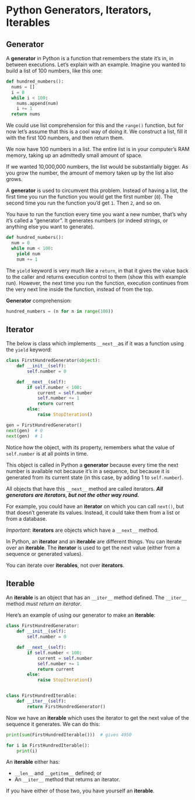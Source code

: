 # Python Generators, Iterators, Iterables


## Generator

A **generator** in Python is a function that remembers the state it’s in, in between executions.
Let’s explain with an example. Imagine you wanted to build a list of 100 numbers, like this one:

```python
def hundred_numbers():
  nums = []
  i = 0
  while i < 100:
    nums.append(num)
    i += 1
  return nums
```

We could use list comprehension for this and the `range()` function, but for now let’s assume that this is a cool way of doing it. We construct a list, fill it with the first 100 numbers, and then return them.

We now have 100 numbers in a list. The entire list is in your computer’s RAM memory, taking up an admittedly small amount of space.

If we wanted 10,000,000 numbers, the list would be substantially bigger. As you grow the number, the amount of memory taken up by the list also grows.

A **generator** is used to circumvent this problem. Instead of having a list, the first time you run the function you would get the first number (`0`). The second time you run the function you’d get `1`. Then `2`, and so on.

You have to run the function every time you want a new number, that’s why it’s called a “generator”. It generates numbers (or indeed strings, or anything else you want to generate).

```python
def hundred_numbers():
  num = 0
  while num < 100:
    yield num
    num += 1
```

The `yield` keyword is very much like a `return`, in that it gives the value back to the caller and returns execution control to them (show this with example run). However, the next time you run the function, execution continues from the very next line inside the function, instead of from the top.

**Generator** comprehension:

```python
hundred_numbers = (n for n in range(100))
```



## Iterator

The below is class which implements `__next__`as if it was a function using the `yield` keyword:

```python
class FirstHundredGenerator(object):
    def __init__(self):
        self.number = 0

    def __next__(self):
        if self.number < 100:
            current = self.number
            self.number += 1
            return current
        else:
            raise StopIteration()

gen = FirstHundredGenerator()
next(gen)  # 0
next(gen)  # 1
```

Notice how the object, with its property, remembers what the value of `self.number` is at all points in time.

This object is called in Python a **generator** because every time the next number is available not because it’s in a sequence, but because it is generated from its current state (in this case, by adding 1 to `self.number`).

All objects that have this `__next__` method are called iterators. ***All generators are iterators, but not the other way round.***

For example, you could have an **iterator** on which you can call `next()`, but that doesn’t generate its values. Instead, it could take them from a list or from a database.

*Important*: **iterators** are objects which have a `__next__` method.

In Python, an **iterator** and an **iterable** are different things. You can iterate over an **iterable**. The **iterator** is used to get the next value (either from a sequence or generated values).

You can iterate over **iterables**, not over **iterators**.



## Iterable

An **iterable** is an object that has an `__iter__` method defined. The `__iter__` method *must return an iterator*.

Here’s an example of using our generator to make an **iterable**:

```python
class FirstHundredGenerator:
    def __init__(self):
        self.number = 0

    def __next__(self):
        if self.number < 100:
            current = self.number
            self.number += 1
            return current
        else:
            raise StopIteration()


class FirstHundredIterable:
    def __iter__(self):
        return FirstHundredGenerator()
```

Now we have an **iterable** which uses the iterator to get the next value of the sequence it generates. We can do this:

```python
print(sum(FirstHundredIterable()))  # gives 4950

for i in FirstHundredIterable():
    print(i)
```

An **iterable** either has:

* `__len__` and `__getitem__` defined; or
* An `__iter__` method that returns an iterator.

If you have either of those two, you have yourself an **iterable**.
